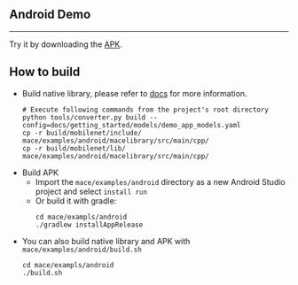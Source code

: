 Android Demo
------------
------------

Try it by downloading the [APK](https://cnbj1.fds.api.xiaomi.com/mace/demo/mace_android_demo.apk).

How to build
---------------
* Build native library, please refer to [docs](docs) for more information.
    ```
    # Execute following commands from the project's root directory
    python tools/converter.py build --config=docs/getting_started/models/demo_app_models.yaml
    cp -r build/mobilenet/include/ mace/examples/android/macelibrary/src/main/cpp/
    cp -r build/mobilenet/lib/ mace/examples/android/macelibrary/src/main/cpp/
    ```
* Build APK
  * Import the `mace/examples/android` directory as a new Android Studio project and select `install run`
  * Or build it with gradle:
    ```
    cd mace/exampls/android
    ./gradlew installAppRelease
    ```
* You can also build native library and APK with `mace/examples/android/build.sh`
    ```
    cd mace/exampls/android
    ./build.sh
    ```

